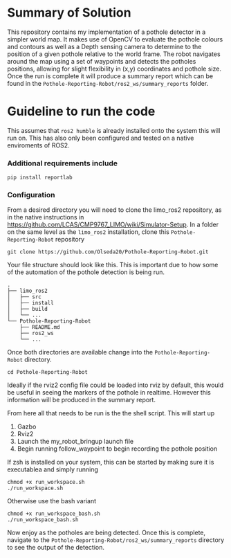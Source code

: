 # Summary of Solution
This repository contains my implementation of a pothole detector in a simpler world map. 
It makes use of OpenCV to evaluate the pothole colours and contours as well as a Depth sensing camera to determine to the position of a given pothole relative to the world frame. 
The robot navigates around the map using a set of waypoints and detects the potholes positions, allowing for slight flexibility in (x,y) coordinates and pothole size. 
Once the run is complete it will produce a summary report which can be found in the `Pothole-Reporting-Robot/ros2_ws/summary_reports` folder.

# Guideline to run the code
This assumes that `ros2 humble` is already installed onto the system this will run on. This has also only been configured and tested on a native enviroments of ROS2.

### Additional requirements include
```
pip install reportlab
```

### Configuration
From a desired directory you will need to clone the limo_ros2 repository, as in the native instructions in https://github.com/LCAS/CMP9767_LIMO/wiki/Simulator-Setup.
In a folder on the same level as the `limo_ros2` installation, clone this `Pothole-Reporting-Robot` repository
```
git clone https://github.com/Olseda20/Pothole-Reporting-Robot.git
```
Your file structure should look like this. This is important due to how some of the automation of the pothole detection is being run.
```
.
├── limo_ros2
│   ├── src
│   ├── install
│   ├── build
│   └── ... 
└── Pothole-Reporting-Robot
    ├── README.md
    ├── ros2_ws
    └── ... 
```
Once both directories are available change into the `Pothole-Reporting-Robot` directory.
```
cd Pothole-Reporting-Robot
```

Ideally if the rviz2 config file could be loaded into rviz by default, this would be useful in seeing the markers of the pothole in realtime. However this information will be produced in the summary report.

From here all that needs to be run is the the shell script. This will start up
1. Gazbo
2. Rviz2
3. Launch the my_robot_bringup launch file
4. Begin running follow_waypoint to begin recording the pothole position

If zsh is installed on your system, this can be started by making sure it is executablea and simply running
```
chmod +x run_workspace.sh
./run_workspace.sh
```
Otherwise use the bash variant
```
chmod +x run_workspace_bash.sh
./run_workspace_bash.sh
```

Now enjoy as the potholes are being detected. Once this is complete, navigate to the 
`Pothole-Reporting-Robot/ros2_ws/summary_reports` directory to see the output of the detection.

